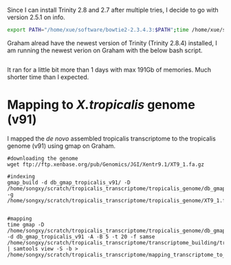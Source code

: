 Since I can install Trinity 2.8 and 2.7 after multiple tries, I decide to go with version 2.5.1 on info. 
```bash
export PATH="/home/xue/software/bowtie2-2.3.4.3:$PATH";time /home/xue/software/trinityrnaseq-Trinity-v2.5.1/Trinity --seqType fq  --left /home/xue/tropicalis_gonad_transcriptome_Dec2018/trim/XT_R1.fastq.gz --right /home/xue/tropicalis_gonad_transcriptome_Dec2018/trim/XT_R2.fastq.gz --CPU 20 --inchworm_cpu 6 --full_cleanup --max_memory 200G --min_kmer_cov 2 --output /home/xue/tropicalis_gonad_transcriptome_Dec2018/tropicali_gonad_transcriptome_trinityOut;echo "trinity done in screen tropicalis_gonad on info114"|mail songxy2@mcmaster.ca
```

Graham alread have the newest version of Trinity (Trinity 2.8.4) installed, I am running the newest verion on Graham with the below bash script.
```
```
It ran for a little bit more than 1 days with max 191Gb of memories. Much shorter time than I expected. 

# Mapping to *X.tropicalis* genome (v91)
I mapped the *de novo* assembled tropicalis transcriptome to the tropicalis genome (v91) using gmap on Graham. 
```
#downloading the genome 
wget ftp://ftp.xenbase.org/pub/Genomics/JGI/Xentr9.1/XT9_1.fa.gz

#indexing
gmap_build -d db_gmap_tropicalis_v91/ -D /home/songxy/scratch/tropicalis_transcriptome/tropicalis_genome/db_gmap_tropicalis_v91 -g /home/songxy/scratch/tropicalis_transcriptome/tropicalis_genome/XT9_1.fa.gz


#mapping 
time gmap -D /home/songxy/scratch/tropicalis_transcriptome/tropicalis_genome/db_gmap_tropicalis_v91 -d db_gmap_tropicalis_v91 -A -B 5 -t 20 -f samse /home/songxy/scratch/tropicalis_transcriptome/transcriptome_building/transcriptome_subset/subset_1.fasta | samtools view -S -b > /home/songxy/scratch/tropicalis_transcriptome/mapping_transcriptome_to_genome/tropicalis_denovoT_tropicalisv91_genome_gmap_subset1.bam


```

